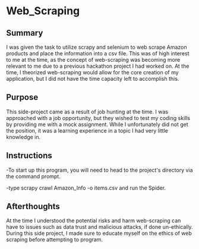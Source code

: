 # Web_Scraping

## Summary 
I was given the task to utilize scrapy and selenium to web scrape Amazon products and place the information into a csv file. This was of high interest to me at the time, as the concept of web-scraping was becoming more relevant to me due to a previous hackathon project I had worked on. At the time, I theorized web-scraping would allow for the core creation of my application, but I did not have the time capacity left to accomplish this.

## Purpose
This side-project came as a result of job hunting at the time. I was approached with a job opportunity, but they wished to test my coding skills by providing me with a mock assignment. While I unfortunately did not get the position, it was a learning experience in a topic I had very little knowledge in. 

## Instructions
-To start up this program, you will need to head to the project's directory via the command prompt.

-type scrapy crawl Amazon_Info -o items.csv and run the Spider.

## Afterthoughts
At the time I understood the potential risks and harm web-scraping can have to issues such as data trust and malicious attacks, if done un-ethically. During this side project, I made sure to educate myself on the ethics of web scraping before attempting to program. 
